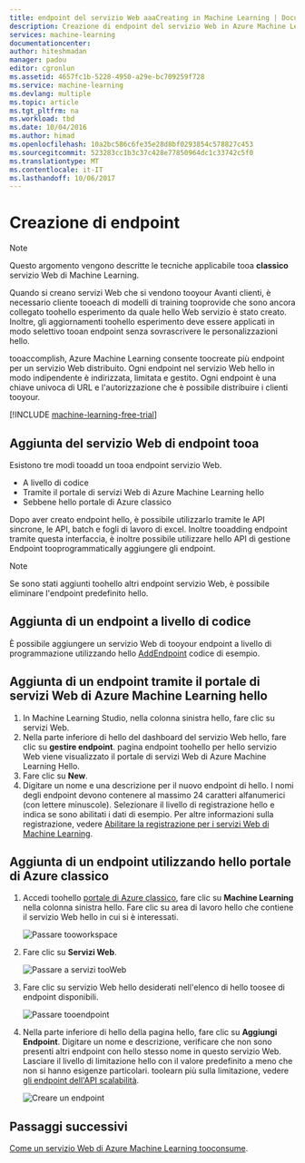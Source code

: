 ```yaml
---
title: endpoint del servizio Web aaaCreating in Machine Learning | Documenti Microsoft
description: Creazione di endpoint del servizio Web in Azure Machine Learning
services: machine-learning
documentationcenter: 
author: hiteshmadan
manager: padou
editor: cgronlun
ms.assetid: 4657fc1b-5228-4950-a29e-bc709259f728
ms.service: machine-learning
ms.devlang: multiple
ms.topic: article
ms.tgt_pltfrm: na
ms.workload: tbd
ms.date: 10/04/2016
ms.author: himad
ms.openlocfilehash: 10a2bc586c6fe35e28d8bf0293854c578827c453
ms.sourcegitcommit: 523283cc1b3c37c428e77850964dc1c33742c5f0
ms.translationtype: MT
ms.contentlocale: it-IT
ms.lasthandoff: 10/06/2017
---
```

# <a name="creating-endpoints"></a>Creazione di endpoint
> [!NOTE]
>  Questo argomento vengono descritte le tecniche applicabile tooa **classico** servizio Web di Machine Learning.
> 
> 

Quando si creano servizi Web che si vendono tooyour Avanti clienti, è necessario cliente tooeach di modelli di training tooprovide che sono ancora collegato toohello esperimento da quale hello Web servizio è stato creato. Inoltre, gli aggiornamenti toohello esperimento deve essere applicati in modo selettivo tooan endpoint senza sovrascrivere le personalizzazioni hello.

tooaccomplish, Azure Machine Learning consente toocreate più endpoint per un servizio Web distribuito. Ogni endpoint nel servizio Web hello in modo indipendente è indirizzata, limitata e gestito. Ogni endpoint è una chiave univoca di URL e l'autorizzazione che è possibile distribuire i clienti tooyour.

[!INCLUDE [machine-learning-free-trial](../../includes/machine-learning-free-trial.md)]

## <a name="adding-endpoints-tooa-web-service"></a>Aggiunta del servizio Web di endpoint tooa
Esistono tre modi tooadd un tooa endpoint servizio Web.

* A livello di codice
* Tramite il portale di servizi Web di Azure Machine Learning hello
* Sebbene hello portale di Azure classico

Dopo aver creato endpoint hello, è possibile utilizzarlo tramite le API sincrone, le API, batch e fogli di lavoro di excel. Inoltre tooadding endpoint tramite questa interfaccia, è inoltre possibile utilizzare hello API di gestione Endpoint tooprogrammatically aggiungere gli endpoint.

> [!NOTE]
> Se sono stati aggiunti toohello altri endpoint servizio Web, è possibile eliminare l'endpoint predefinito hello.
> 
> 

## <a name="adding-an-endpoint-programmatically"></a>Aggiunta di un endpoint a livello di codice
È possibile aggiungere un servizio Web di tooyour endpoint a livello di programmazione utilizzando hello [AddEndpoint](https://github.com/raymondlaghaeian/AML_EndpointMgmt/blob/master/Program.cs) codice di esempio.

## <a name="adding-an-endpoint-using-hello-azure-machine-learning-web-services-portal"></a>Aggiunta di un endpoint tramite il portale di servizi Web di Azure Machine Learning hello
1. In Machine Learning Studio, nella colonna sinistra hello, fare clic su servizi Web.
2. Nella parte inferiore di hello del dashboard del servizio Web hello, fare clic su **gestire endpoint**. pagina endpoint toohello per hello servizio Web viene visualizzato il portale di servizi Web di Azure Machine Learning Hello.
3. Fare clic su **New**.
4. Digitare un nome e una descrizione per il nuovo endpoint di hello. I nomi degli endpoint devono contenere al massimo 24 caratteri alfanumerici (con lettere minuscole). Selezionare il livello di registrazione hello e indica se sono abilitati i dati di esempio. Per altre informazioni sulla registrazione, vedere [Abilitare la registrazione per i servizi Web di Machine Learning](machine-learning-web-services-logging.md).

## <a name="adding-an-endpoint-using-hello-azure-classic-portal"></a>Aggiunta di un endpoint utilizzando hello portale di Azure classico
1. Accedi toohello [portale di Azure classico](http://manage.windowsazure.com), fare clic su **Machine Learning** nella colonna sinistra hello. Fare clic su area di lavoro hello che contiene il servizio Web hello in cui si è interessati.
   
    ![Passare tooworkspace](./media/machine-learning-create-endpoint/figure-1.png)
2. Fare clic su **Servizi Web**.
   
    ![Passare a servizi tooWeb](./media/machine-learning-create-endpoint/figure-2.png)
3. Fare clic su servizio Web hello desiderati nell'elenco di hello toosee di endpoint disponibili.
   
    ![Passare tooendpoint](./media/machine-learning-create-endpoint/figure-3.png)
4. Nella parte inferiore di hello della pagina hello, fare clic su **Aggiungi Endpoint**. Digitare un nome e descrizione, verificare che non sono presenti altri endpoint con hello stesso nome in questo servizio Web. Lasciare il livello di limitazione hello con il valore predefinito a meno che non si hanno esigenze particolari. toolearn più sulla limitazione, vedere [gli endpoint dell'API scalabilità](machine-learning-scaling-webservice.md).
   
    ![Creare un endpoint](./media/machine-learning-create-endpoint/figure-4.png)

## <a name="next-steps"></a>Passaggi successivi
[Come un servizio Web di Azure Machine Learning tooconsume](machine-learning-consume-web-services.md).

